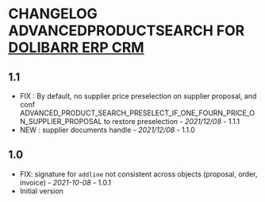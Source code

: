 # CHANGELOG ADVANCEDPRODUCTSEARCH FOR [DOLIBARR ERP CRM](https://www.dolibarr.org)

## 1.1
- FIX : By default, no supplier price preselection on supplier proposal, and conf ADVANCED_PRODUCT_SEARCH_PRESELECT_IF_ONE_FOURN_PRICE_ON_SUPPLIER_PROPOSAL to restore preselection - *2021/12/08* - 1.1.1
- NEW : supplier documents handle - *2021/12/08* - 1.1.0

## 1.0
- FIX: signature for `addline` not consistent across objects (proposal, order, invoice) - *2021-10-08* - 1.0.1
- Initial version
